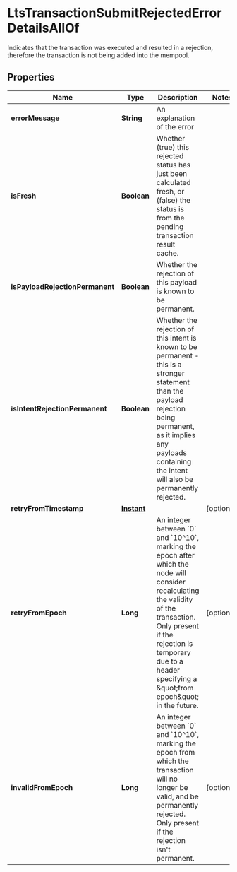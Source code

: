 

# LtsTransactionSubmitRejectedErrorDetailsAllOf

Indicates that the transaction was executed and resulted in a rejection, therefore the transaction is not being added into the mempool. 

## Properties

| Name | Type | Description | Notes |
|------------ | ------------- | ------------- | -------------|
|**errorMessage** | **String** | An explanation of the error |  |
|**isFresh** | **Boolean** | Whether (true) this rejected status has just been calculated fresh, or (false) the status is from the pending transaction result cache.  |  |
|**isPayloadRejectionPermanent** | **Boolean** | Whether the rejection of this payload is known to be permanent.  |  |
|**isIntentRejectionPermanent** | **Boolean** | Whether the rejection of this intent is known to be permanent - this is a stronger statement than the payload rejection being permanent, as it implies any payloads containing the intent will also be permanently rejected.  |  |
|**retryFromTimestamp** | [**Instant**](Instant.md) |  |  [optional] |
|**retryFromEpoch** | **Long** | An integer between &#x60;0&#x60; and &#x60;10^10&#x60;, marking the epoch after which the node will consider recalculating the validity of the transaction. Only present if the rejection is temporary due to a header specifying a \&quot;from epoch\&quot; in the future.  |  [optional] |
|**invalidFromEpoch** | **Long** | An integer between &#x60;0&#x60; and &#x60;10^10&#x60;, marking the epoch from which the transaction will no longer be valid, and be permanently rejected. Only present if the rejection isn&#39;t permanent.  |  [optional] |



